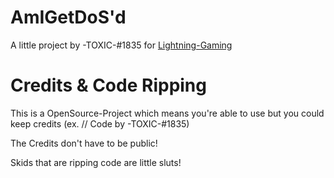 # AmIGetDoS'd

A little project by -TOXIC-#1835 for [Lightning-Gaming](https://lightning-gaming.eu/)

# Credits & Code Ripping

This is a OpenSource-Project which means you're able to use but you could keep credits (ex. // Code by -TOXIC-#1835)

The Credits don't have to be public!

Skids that are ripping code are little sluts!